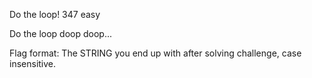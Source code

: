  Do the loop!
347
easy

Do the loop doop doop...

Flag format: The STRING you end up with after solving challenge, case insensitive.
